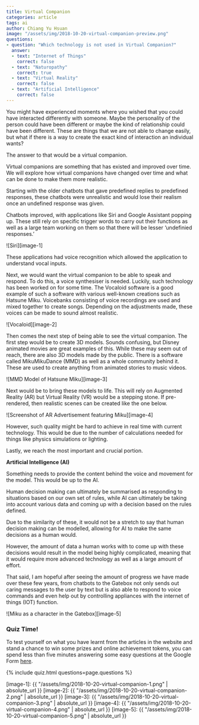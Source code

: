 ```yaml
---
title: Virtual Companion
categories: article
tags: ai
author: Chiang Yu Hsuan
image: "/assets/img/2018-10-20-virtual-companion-preview.png"
questions:
- question: "Which technology is not used in Virtual Companion?"
  answer:
  - text: "Internet of Things"
    correct: false
  - text: "Naturopathy"
    correct: true
  - text: "Virtual Reality"
    correct: false
  - text: "Artificial Intelligence"
    correct: false
---
```


You might have experienced moments where you wished that you could have interacted differently with someone. Maybe the personality of the person could have been different or maybe the kind of relationship could have been different. These are things that we are not able to change easily, but what if there is a way to create the exact kind of interaction an individual wants?

The answer to that would be a virtual companion.

Virtual companions are something that has existed and improved over time. We will explore how virtual companions have changed over time and what can be done to make them more realistic.

Starting with the older chatbots that gave predefined replies to predefined responses, these chatbots were unrealistic and would lose their realism once an undefined response was given.

Chatbots improved, with applications like Siri and Google Assistant popping up. These still rely on specific trigger words to carry out their functions as well as a large team working on them so that there will be lesser ‘undefinied responses.’

![Siri][image-1]

These applications had voice recognition which allowed the application to understand vocal inputs. 

Next, we would want the virtual companion to be able to speak and respond. To do this, a voice synthesiser is needed. Luckily, such technology has been worked on for some time. The Vocaloid software is a good example of such a software with various well-known creations such as Hatsune Miku. Voicebanks consisting of voice recordings are used and mixed together to create songs. Depending on the adjustments made, these voices can be made to sound almost realistic.

![Vocaloid][image-2]

Then comes the next step of being able to see the virtual companion. The first step would be to create 3D models. Sounds confusing, but Disney animated movies are great examples of this. While these may seem out of reach, there are also 3D models made by the public. There is a software called MikuMikuDance (MMD) as well as a whole community behind it. These are used to create anything from animated stories to music videos.

![MMD Model of Hatsune Miku][image-3]

Next would be to bring these models to life. This will rely on Augmented Reality (AR) but Virtual Reality (VR) would be a stepping stone. If pre-rendered, then realistic scenes can be created like the one below.

![Screenshot of AR Advertisement featuring Miku][image-4]

However, such quality might be hard to achieve in real time with current technology. This would be due to the number of calculations needed for things like physics simulations or lighting.

Lastly, we reach the most important and crucial portion.

**Artificial Intelligence (AI)**

Something needs to provide the content behind the voice and movement for the model. This would be up to the AI.

Human decision making can ultimately be summarised as responding to situations based on our own set of rules, while AI can ultimately be taking into account various data and coming up with a decision based on the rules defined.

Due to the similarity of these, it would not be a stretch to say that human decision making can be modelled, allowing for AI to make the same decisions as a human would.

However, the amount of data a human works with to come up with these decisions would result in the model being highly complicated, meaning that it would require more advanced technology as well as a large amount of effort.

That said, I am hopeful after seeing the amount of progress we have made over these few years, from chatbots to the Gatebox not only sends out caring messages to the user by text but is also able to respond to voice commands and even help out by controlling appliances with the internet of things (IOT) function.

![Miku as a character in the Gatebox][image-5]


### Quiz Time!
To test yourself on what you have learnt from the articles in the website and stand a chance to win some prizes and online achievement tokens, you can spend less than five minutes answering some easy questions at the Google Form [here](https://goo.gl/forms/1KKjeE7h0V84nfA82). 

{% include quiz.html questions=page.questions %}

[image-1]: {{ "/assets/img/2018-10-20-virtual-companion-1.png" | absolute_url }}
[image-2]: {{ "/assets/img/2018-10-20-virtual-companion-2.png" | absolute_url }}
[image-3]: {{ "/assets/img/2018-10-20-virtual-companion-3.png" | absolute_url }}
[image-4]: {{ "/assets/img/2018-10-20-virtual-companion-4.png" | absolute_url }}
[image-5]: {{ "/assets/img/2018-10-20-virtual-companion-5.png" | absolute_url }}
